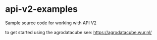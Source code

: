 # api-v2-examples
Sample source code for working with API V2

to get started using the agrodatacube see: https://agrodatacube.wur.nl/
